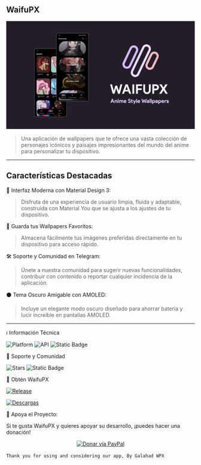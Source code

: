 ## WaifuPX
![alt text](https://raw.githubusercontent.com/WaifuPX-DG/WaifuPX/main/App/Resources/Documents/wpx_latest.png)

> Una aplicación de wallpapers que te ofrece una vasta colección de personajes icónicos y paisajes impresionantes del mundo del anime para personalizar tu dispositivo.
----
## Características Destacadas
🎨 Interfaz Moderna con Material Design 3:
> Disfruta de una experiencia de usuario limpia, fluida y adaptable, construida con Material You que se ajusta a los ajustes de tu dispositivo.

📲 Guarda tus Wallpapers Favoritos:
   > Almacena fácilmente tus imágenes preferidas directamente en tu dispositivo para acceso rápido.

🛠️ Soporte y Comunidad en Telegram:
> Únete a nuestra comunidad para sugerir nuevas funcionalidades, contribuir con contenido o reportar cualquier incidencia de la aplicación.

⚫ Tema Oscuro Amigable con AMOLED:
> Incluye un elegante modo oscuro diseñado para ahorrar batería y lucir increíble en pantallas AMOLED.

----

ℹ️ Información Técnica

![Platform](https://img.shields.io/badge/android-platform?style=for-the-badge&label=platform&labelColor=%23212121&color=3DDC84)
![API](https://img.shields.io/badge/31%2B-dg?style=for-the-badge&logo=android&logoColor=%233DDC84&label=API&labelColor=%23212121&color=%233DDC84&link=t.me%2Fwaifupx_official)
![Static Badge](https://img.shields.io/badge/3-gg?style=for-the-badge&logo=materialdesign&logoColor=Ffffff&label=Material%20Design&labelColor=%23526CFE&color=%23526CFE)



🌟 Soporte y Comunidad

![Stars](https://img.shields.io/github/stars/WaifuPX-DG/WaifuPX?style=for-the-badge&logoColor=%23FF0069&labelColor=%23FF9E0F&color=212121)
![Static Badge](https://img.shields.io/badge/Telegram-channel-gg?style=for-the-badge&logo=Telegram&logoColor=Ffffff&labelColor=%2326A5E4&color=212121&link=t.me%2Fwaifupx_official)

📲 Obtén WaifuPX

[![Release](https://img.shields.io/github/v/release/WaifuPX-DG/WaifuPX?color=%23b597f4&style=for-the-badge)](https://github.com/WaifuPX-DG/WaifuPX/releases/latest)

[![Descargas](https://img.shields.io/github/downloads/WaifuPX-DG/WaifuPX/total?style=for-the-badge&labelColor=%23512BD4&color=212121)](https://github.com/WaifuPX-DG/WaifuPX/releases)

 
💖 Apoya el Proyecto:

Si te gusta WaifuPX y quieres apoyar su desarrollo, ¡puedes hacer una donación!
<p align="center">

<a href="https://paypal.me/WaifuPX">
<img src="https://github.com/aha999/DonateButtons/blob/1371730702589476cbd31790685ded66857a1f08/Paypal.png" width="175" alt="Donar vía PayPal">
</a>

```Thank you for using and considering our app, By Galahad WPX```
</p>
 
